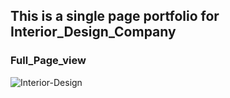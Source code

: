 ## This is a single page portfolio for Interior_Design_Company


### Full_Page_view

![Interior-Design](https://user-images.githubusercontent.com/110409591/183513082-0d054bbd-b765-4f15-a929-6437ad341b90.png)
